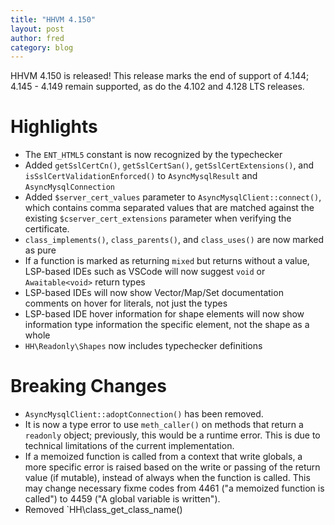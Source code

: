 ```yaml
---
title: "HHVM 4.150"
layout: post
author: fred
category: blog
---
```


HHVM 4.150 is released! This release marks the end of support of 4.144;
4.145 - 4.149 remain supported, as do the 4.102 and 4.128 LTS releases.

# Highlights

- The `ENT_HTML5` constant is now recognized by the typechecker
- Added `getSslCertCn()`, `getSslCertSan()`, `getSslCertExtensions()`, and
  `isSslCertValidationEnforced()` to `AsyncMysqlResult` and
  `AsyncMysqlConnection`
- Added `$server_cert_values` parameter to `AsyncMysqlClient::connect()`, which
  contains comma separated values that are matched against the existing
  `$cserver_cert_extensions` parameter when verifying the certificate.
- `class_implements()`, `class_parents()`, and `class_uses()` are now marked
  as pure
- If a function is marked as returning `mixed` but returns without a value,
  LSP-based IDEs such as VSCode will now suggest `void` or `Awaitable<void>`
  return types
- LSP-based IDEs will now show Vector/Map/Set documentation comments on hover
  for literals, not just the types
- LSP-based IDE hover information for shape elements will now show information
  type information the specific element, not the shape as a whole
- `HH\Readonly\Shapes` now includes typechecker definitions

# Breaking Changes

- `AsyncMysqlClient::adoptConnection()` has been removed.
- It is now a type error to use `meth_caller()` on methods that return a
  `readonly` object; previously, this would be a runtime error. This is due to
  technical limitations of the current implementation.
- If a memoized function is called from a context that write globals, a more
  specific error is raised based on the write or passing of the return value
  (if mutable), instead of always when the function is called. This may change
  necessary fixme codes from 4461 ("a memoized function is called") to
  4459 ("A global variable is written").
- Removed `HH\class_get_class_name()
